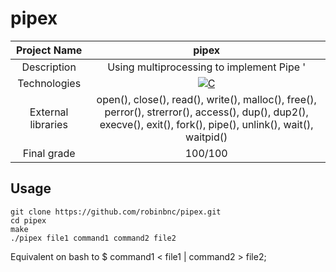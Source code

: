 # pipex

| Project Name | pipex |
| :-: | :-: |
| Description | Using multiprocessing to implement Pipe '|' command |
| Technologies | <a href="#"><img alt="C" src="https://custom-icon-badges.demolab.com/badge/C-03599C.svg?logo=c-in-hexagon&logoColor=white&style=for-the-badge"></a> |
| External libraries | open(), close(), read(), write(), malloc(), free(), perror(), strerror(), access(), dup(), dup2(), execve(), exit(), fork(), pipe(), unlink(), wait(), waitpid()|
| Final grade | 100/100 |

## Usage
```
git clone https://github.com/robinbnc/pipex.git
cd pipex
make
./pipex file1 command1 command2 file2
```
Equivalent on bash to $ command1 < file1 | command2 > file2;
